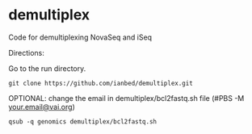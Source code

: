 # demultiplex
Code for demultiplexing NovaSeq and iSeq 


Directions:

Go to the run directory.

```git clone https://github.com/ianbed/demultiplex.git```

OPTIONAL: change the email in demultiplex/bcl2fastq.sh file (#PBS -M your.email@vai.org)

```qsub -q genomics demultiplex/bcl2fastq.sh```

